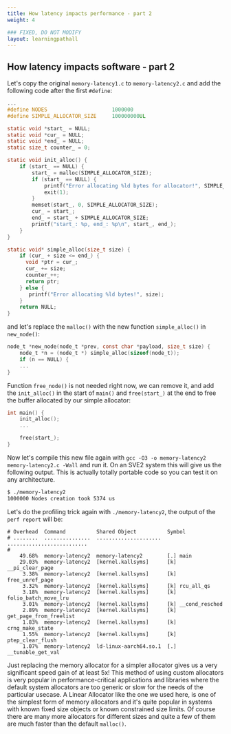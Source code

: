 ```yaml
---
title: How latency impacts performance - part 2
weight: 4

### FIXED, DO NOT MODIFY
layout: learningpathall
---
```


## How latency impacts software - part 2


Let's copy the original `memory-latency1.c` to `memory-latency2.c` and add the following code after the first `#define`:

```C
...
#define NODES                     1000000
#define SIMPLE_ALLOCATOR_SIZE     100000000UL

static void *start_ = NULL;
static void *cur_ = NULL;
static void *end_ = NULL;
static size_t counter_ = 0;

static void init_alloc() {
    if (start_ == NULL) {
        start_ = malloc(SIMPLE_ALLOCATOR_SIZE);
        if (start_ == NULL) {
            printf("Error allocating %ld bytes for allocator!", SIMPLE_ALLOCATOR_SIZE);
            exit(1);
        }
        memset(start_, 0, SIMPLE_ALLOCATOR_SIZE);
        cur_ = start_;
        end_ = start_ + SIMPLE_ALLOCATOR_SIZE;
        printf("start_: %p, end_: %p\n", start_, end_);
    }
}

static void* simple_alloc(size_t size) {
    if (cur_ + size <= end_) {
      void *ptr = cur_;
      cur_ += size;
      counter_++;
      return ptr;
    } else {
       printf("Error allocating %ld bytes!", size);
    }
    return NULL;
}
```

and let's replace the `malloc()` with the new function `simple_alloc()` in `new_node()`:
```C
node_t *new_node(node_t *prev, const char *payload, size_t size) {
    node_t *n = (node_t *) simple_alloc(sizeof(node_t));
    if (n == NULL) {
    ...
}
```

Function `free_node()` is not needed right now, we can remove it, and add the `init_alloc()` in the start of `main()` and `free(start_)` at the end to free the buffer allocated by our simple allocator:

```C
int main() {
    init_alloc();
    ...

    free(start_);
}
```

Now let's compile this new file again with `gcc -O3 -o memory-latency2 memory-latency2.c -Wall` and run it. On an SVE2 system this will give us the following output. This is actually totally portable code so you can test it on any architecture.


```bash
$ ./memory-latency2
1000000 Nodes creation took 5374 us
```

Let's do the profiling trick again with `./memory-latency2`, the output of the `perf report` will be:

```
# Overhead  Command          Shared Object          Symbol                    
# ........  ...............  .....................  ..........................
#
    49.68%  memory-latency2  memory-latency2        [.] main
    29.03%  memory-latency2  [kernel.kallsyms]      [k] __pi_clear_page
     3.38%  memory-latency2  [kernel.kallsyms]      [k] free_unref_page
     3.32%  memory-latency2  [kernel.kallsyms]      [k] rcu_all_qs
     3.18%  memory-latency2  [kernel.kallsyms]      [k] folio_batch_move_lru
     3.01%  memory-latency2  [kernel.kallsyms]      [k] __cond_resched
     2.89%  memory-latency2  [kernel.kallsyms]      [k] get_page_from_freelist
     1.83%  memory-latency2  [kernel.kallsyms]      [k] crng_make_state
     1.55%  memory-latency2  [kernel.kallsyms]      [k] ptep_clear_flush
     1.07%  memory-latency2  ld-linux-aarch64.so.1  [.] __tunable_get_val
```

Just replacing the memory allocator for a simpler allocator gives us a very significant speed gain of at least 5x! This method of using custom allocators is very popular in performance-critical applications and libraries where the default system allocators are too generic or slow for the needs of the particular usecase. A Linear Allocator like the one we used here, is one of the simplest form of memory allocators and it's quite popular in systems with known fixed size objects or known constrained size limits. Of course there are many more allocators for different sizes and quite a few of them are much faster than the default `malloc()`.